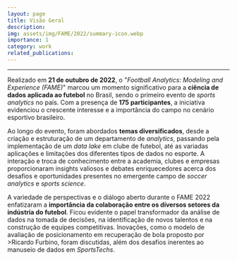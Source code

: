 ```yaml
---
layout: page
title: Visão Geral
description: 
img: assets/img/FAME/2022/summary-icon.webp
importance: 1
category: work
related_publications:
---
```

<hr>
<p>
    Realizado em <strong>21 de outubro de 2022</strong>, o "<em>Football Analytics: Modeling and Experience (FAME)</em>" marcou um momento significativo 
    para a <strong>ciência de dados aplicada ao futebol</strong> no Brasil, sendo o primeiro evento de <em>sports analytics</em> no país. Com a presença de <strong>175 participantes</strong>, 
    a iniciativa evidenciou o crescente interesse e a importância do campo no cenário esportivo brasileiro.
</p>

<p>
    Ao longo do evento, foram abordados <strong>temas diversificados</strong>, desde a criação e estruturação de um departamento de <em>analytics</em>, 
    passando pela implementação de um <em>data lake</em> em clube de futebol, até as variadas aplicações e limitações dos diferentes tipos de dados no esporte. 
    A interação e troca de conhecimento entre a academia, clubes e empresas proporcionaram insights valiosos e debates enriquecedores 
    acerca dos desafios e oportunidades presentes no emergente campo de <em>soccer analytics</em> e <em>sports science</em>.
</p>

<p>
    A variedade de perspectivas e o diálogo aberto durante o FAME 2022 enfatizaram a <strong>importância da colaboração entre os 
    diversos setores da indústria do futebol</strong>. Ficou evidente o papel transformador da análise de dados na tomada de decisões, 
    na identificação de novos talentos e na construção de equipes competitivas. Inovações, como o modelo de avaliação de posicionamento 
    em recuperação de bola proposto por >Ricardo Furbino, foram discutidas, além dos desafios inerentes ao manuseio de dados em <em>SportsTechs</em>.
</p>